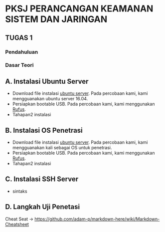 # PKSJ PERANCANGAN KEAMANAN SISTEM DAN JARINGAN

## TUGAS 1

### Pendahuluan


### Dasar Teori

###


## A. Instalasi Ubuntu Server
* Download file instalasi [ubuntu server](https://"linkubuntuserver"). Pada percobaan kami, kami mengguanakan ubuntu server 16.04.
* Persiapkan bootable USB. Pada percobaan kami, kami menggunakan [Rufus](https://"linkrufus").
* Tahapan2 instalasi


## B. Instalasi OS Penetrasi
* Download file instalasi [ubuntu server](https://"linkkali"). Pada percobaan kami, kami mengguanakan kali sebagai OS untuk penetrasi.
* Persiapkan bootable USB. Pada percobaan kami, kami menggunakan [Rufus](https://"linkrufus").
* Tahapan2 instalasi

## C. Instalasi SSH Server
* sintaks

## D. Langkah Uji Penetasi


Cheat Seat -> https://github.com/adam-p/markdown-here/wiki/Markdown-Cheatsheet
